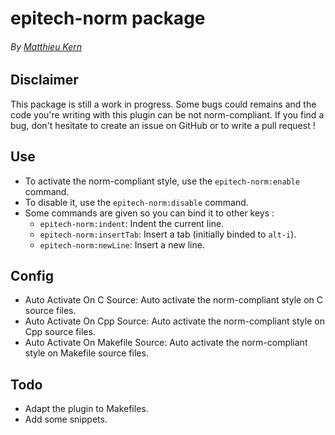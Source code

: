 # epitech-norm package
###### By [Matthieu Kern](mailto:matthieukern@gmail.com)

## Disclaimer
This package is still a work in progress. Some bugs could remains and the code you're writing with this plugin can be not norm-compliant. If you find a bug, don't hesitate to create an issue on GitHub or to write a pull request !

## Use
* To activate the norm-compliant style, use the `epitech-norm:enable` command.
* To disable it, use the `epitech-norm:disable` command.
* Some commands are given so you can bind it to other keys :
  * `epitech-norm:indent`: Indent the current line.
  * `epitech-norm:insertTab`: Insert a tab (initially binded to `alt-i`).
  * `epitech-norm:newLine`: Insert a new line.

## Config
* Auto Activate On C Source: Auto activate the norm-compliant style on C source files.
* Auto Activate On Cpp Source: Auto activate the norm-compliant style on Cpp source files.
* Auto Activate On Makefile Source: Auto activate the norm-compliant style on Makefile source files.

## Todo
* Adapt the plugin to Makefiles.
* Add some snippets.
